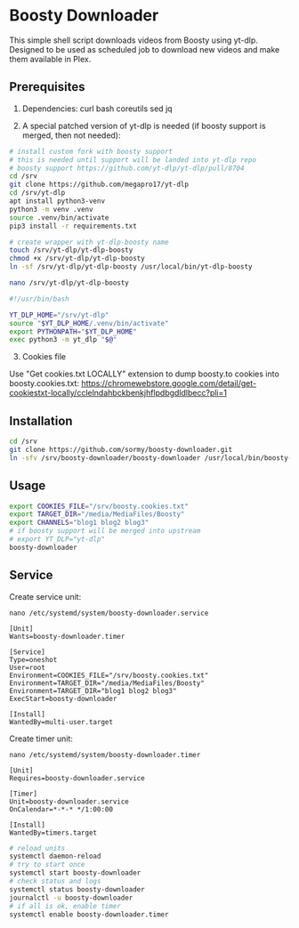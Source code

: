 # Boosty Downloader

This simple shell script downloads videos from Boosty using yt-dlp. Designed to
be used as scheduled job to download new videos and make them available in Plex.

## Prerequisites

1. Dependencies: curl bash coreutils sed jq

2. A special patched version of yt-dlp is needed (if boosty support is merged,
   then not needed):

```sh
# install custom fork with boosty support
# this is needed until support will be landed into yt-dlp repo
# boosty support https://github.com/yt-dlp/yt-dlp/pull/8704
cd /srv
git clone https://github.com/megapro17/yt-dlp
cd /srv/yt-dlp
apt install python3-venv
python3 -m venv .venv
source .venv/bin/activate
pip3 install -r requirements.txt

# create wrapper with yt-dlp-boosty name
touch /srv/yt-dlp/yt-dlp-boosty
chmod +x /srv/yt-dlp/yt-dlp-boosty
ln -sf /srv/yt-dlp/yt-dlp-boosty /usr/local/bin/yt-dlp-boosty

nano /srv/yt-dlp/yt-dlp-boosty

#!/usr/bin/bash

YT_DLP_HOME="/srv/yt-dlp"
source "$YT_DLP_HOME/.venv/bin/activate"
export PYTHONPATH="$YT_DLP_HOME"
exec python3 -m yt_dlp "$@"
```

3. Cookies file

Use "Get cookies.txt LOCALLY" extension to dump boosty.to cookies into
boosty.cookies.txt:
https://chromewebstore.google.com/detail/get-cookiestxt-locally/cclelndahbckbenkjhflpdbgdldlbecc?pli=1

## Installation

```sh
cd /srv
git clone https://github.com/sormy/boosty-downloader.git
ln -sfv /srv/boosty-downloader/boosty-downloader /usr/local/bin/boosty-downloader
```

## Usage

```sh
export COOKIES_FILE="/srv/boosty.cookies.txt"
export TARGET_DIR="/media/MediaFiles/Boosty"
export CHANNELS="blog1 blog2 blog3"
# if boosty support will be merged into upstream
# export YT_DLP="yt-dlp"
boosty-downloader
```

## Service

Create service unit:

```
nano /etc/systemd/system/boosty-downloader.service

[Unit]
Wants=boosty-downloader.timer

[Service]
Type=oneshot
User=root
Environment=COOKIES_FILE="/srv/boosty.cookies.txt"
Environment=TARGET_DIR="/media/MediaFiles/Boosty"
Environment=TARGET_DIR="blog1 blog2 blog3"
ExecStart=boosty-downloader

[Install]
WantedBy=multi-user.target
```

Create timer unit:

```
nano /etc/systemd/system/boosty-downloader.timer

[Unit]
Requires=boosty-downloader.service

[Timer]
Unit=boosty-downloader.service
OnCalendar=*-*-* */1:00:00

[Install]
WantedBy=timers.target
```

```sh
# reload units
systemctl daemon-reload
# try to start once
systemctl start boosty-downloader
# check status and logs
systemctl status boosty-downloader
journalctl -u boosty-downloader
# if all is ok, enable timer
systemctl enable boosty-downloader.timer
```

